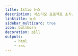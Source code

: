 ```yaml
---
title: Istio 뉴스
description: 이스티오 프로젝트 소식.
linktitle: 뉴스
sidebar_multicard: true
icon: bullhorn
decoration: pill
outputs:
    - html
    - rss
---
```

